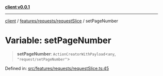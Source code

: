 [**client v0.0.1**](../../../../README.md)

***

[client](../../../../README.md) / [features/requests/requestSlice](../README.md) / setPageNumber

# Variable: setPageNumber

> **setPageNumber**: `ActionCreatorWithPayload`\<`any`, `"request/setPageNumber"`\>

Defined in: [src/features/requests/requestSlice.ts:45](https://github.com/petelc/WMS/blob/0ba5e61a5ede3de744df1a5839724fa19a2a534f/client/src/features/requests/requestSlice.ts#L45)
